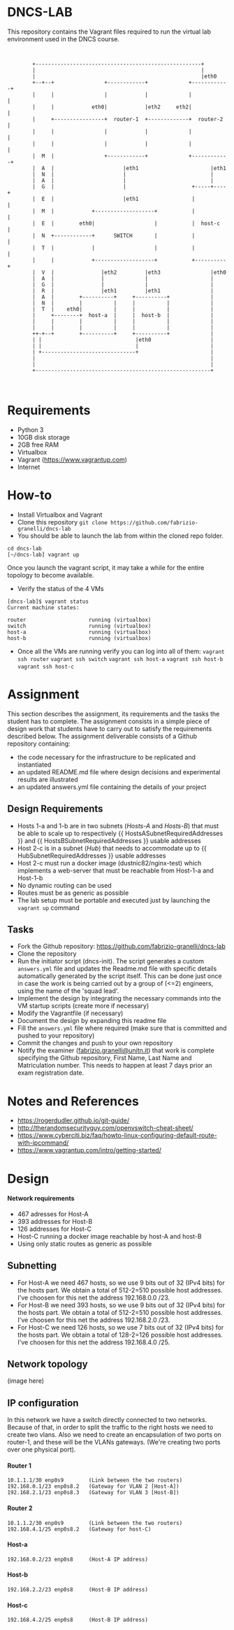 # DNCS-LAB

This repository contains the Vagrant files required to run the virtual lab environment used in the DNCS course.
```


        +-----------------------------------------------------+
        |                                                     |
        |                                                     |eth0
        +--+--+                +------------+             +------------+
        |     |                |            |             |            |
        |     |            eth0|            |eth2     eth2|            |
        |     +----------------+  router-1  +-------------+  router-2  |
        |     |                |            |             |            |
        |     |                |            |             |            |
        |  M  |                +------------+             +------------+
        |  A  |                      |eth1                       |eth1
        |  N  |                      |                           |
        |  A  |                      |                           |
        |  G  |                      |                     +-----+----+
        |  E  |                      |eth1                 |          |
        |  M  |            +-------------------+           |          |
        |  E  |        eth0|                   |           |  host-c  |
        |  N  +------------+      SWITCH       |           |          |
        |  T  |            |                   |           |          |
        |     |            +-------------------+           +----------+
        |  V  |               |eth2         |eth3                |eth0
        |  A  |               |             |                    |
        |  G  |               |             |                    |
        |  R  |               |eth1         |eth1                |
        |  A  |        +----------+     +----------+             |
        |  N  |        |          |     |          |             |
        |  T  |    eth0|          |     |          |             |
        |     +--------+  host-a  |     |  host-b  |             |
        |     |        |          |     |          |             |
        |     |        |          |     |          |             |
        ++-+--+        +----------+     +----------+             |
        | |                              |eth0                   |
        | |                              |                       |
        | +------------------------------+                       |
        |                                                        |
        |                                                        |
        +--------------------------------------------------------+



```

# Requirements
 - Python 3
 - 10GB disk storage
 - 2GB free RAM
 - Virtualbox
 - Vagrant (https://www.vagrantup.com)
 - Internet

# How-to
 - Install Virtualbox and Vagrant
 - Clone this repository
`git clone https://github.com/fabrizio-granelli/dncs-lab`
 - You should be able to launch the lab from within the cloned repo folder.
```
cd dncs-lab
[~/dncs-lab] vagrant up
```
Once you launch the vagrant script, it may take a while for the entire topology to become available.
 - Verify the status of the 4 VMs
 ```
 [dncs-lab]$ vagrant status                                                                                                                                                                
Current machine states:

router                    running (virtualbox)
switch                    running (virtualbox)
host-a                    running (virtualbox)
host-b                    running (virtualbox)
```
- Once all the VMs are running verify you can log into all of them:
`vagrant ssh router`
`vagrant ssh switch`
`vagrant ssh host-a`
`vagrant ssh host-b`
`vagrant ssh host-c`

# Assignment
This section describes the assignment, its requirements and the tasks the student has to complete.
The assignment consists in a simple piece of design work that students have to carry out to satisfy the requirements described below.
The assignment deliverable consists of a Github repository containing:
- the code necessary for the infrastructure to be replicated and instantiated
- an updated README.md file where design decisions and experimental results are illustrated
- an updated answers.yml file containing the details of your project

## Design Requirements
- Hosts 1-a and 1-b are in two subnets (*Hosts-A* and *Hosts-B*) that must be able to scale up to respectively {{ HostsASubnetRequiredAddresses }} and {{ HostsBSubnetRequiredAddresses }} usable addresses
- Host 2-c is in a subnet (*Hub*) that needs to accommodate up to {{ HubSubnetRequiredAddresses }} usable addresses
- Host 2-c must run a docker image (dustnic82/nginx-test) which implements a web-server that must be reachable from Host-1-a and Host-1-b
- No dynamic routing can be used
- Routes must be as generic as possible
- The lab setup must be portable and executed just by launching the `vagrant up` command

## Tasks
- Fork the Github repository: https://github.com/fabrizio-granelli/dncs-lab
- Clone the repository
- Run the initiator script (dncs-init). The script generates a custom `answers.yml` file and updates the Readme.md file with specific details automatically generated by the script itself.
  This can be done just once in case the work is being carried out by a group of (<=2) engineers, using the name of the 'squad lead'. 
- Implement the design by integrating the necessary commands into the VM startup scripts (create more if necessary)
- Modify the Vagrantfile (if necessary)
- Document the design by expanding this readme file
- Fill the `answers.yml` file where required (make sure that is committed and pushed to your repository)
- Commit the changes and push to your own repository
- Notify the examiner (fabrizio.granelli@unitn.it) that work is complete specifying the Github repository, First Name, Last Name and Matriculation number. This needs to happen at least 7 days prior an exam registration date.

# Notes and References
- https://rogerdudler.github.io/git-guide/
- http://therandomsecurityguy.com/openvswitch-cheat-sheet/
- https://www.cyberciti.biz/faq/howto-linux-configuring-default-route-with-ipcommand/
- https://www.vagrantup.com/intro/getting-started/


# Design

#### Network requirements
- 467 adresses for Host-A
- 393 addresses for Host-B
- 126 addresses for Host-C
- Host-C running a docker image reachable by host-A and host-B
- Using only static routes as generic as possible

## Subnetting

- For Host-A we need 467 hosts, so we use 9 bits out of 32 (IPv4 bits) for the hosts part. We obtain a total of 512-2=510 possible host addresses. I've choosen for this net the address 192.168.0.0 /23.
- For Host-B we need 393 hosts, so we use 9 bits out of 32 (IPv4 bits) for the hosts part. We obtain a total of 512-2=510 possible host addresses. I've choosen for this net the address 192.168.2.0 /23.
- For Host-C we need 126 hosts, so we use 7 bits out of 32 (IPv4 bits) for the hosts part. We obtain a total of 128-2=126 possible host addresses. I've choosen for this net the address 192.168.4.0 /25.

## Network topology
(image here)

## IP configuration
In this network we have a switch directly connected to two networks. Because of that, in order to split the traffic to the right hosts we need to create two vlans. Also we need to create an encapsulation of two ports on router-1, and these will be the VLANs gateways. (We're creating two ports over one physical port).

#### Router 1
```
10.1.1.1/30 enp0s9        (Link between the two routers)
192.168.0.1/23 enp0s8.2   (Gateway for VLAN 2 [Host-A])
192.168.2.1/23 enp0s8.3   (Gateway for VLAN 3 [Host-B])
```
#### Router 2
```
10.1.1.2/30 enp0s9        (Link between the two routers)
192.168.4.1/25 enp0s8.2   (Gateway for host-C)
```
#### Host-a
```
192.168.0.2/23 enp0s8     (Host-A IP address)
```
#### Host-b
```
192.168.2.2/23 enp0s8     (Host-B IP address)
```
#### Host-c
```
192.168.4.2/25 enp0s8     (Host-B IP address)
```
